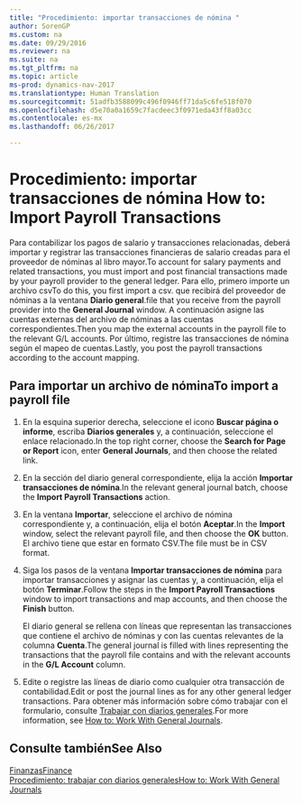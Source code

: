 ```yaml
---
title: "Procedimiento: importar transacciones de nómina "
author: SorenGP
ms.custom: na
ms.date: 09/29/2016
ms.reviewer: na
ms.suite: na
ms.tgt_pltfrm: na
ms.topic: article
ms-prod: dynamics-nav-2017
ms.translationtype: Human Translation
ms.sourcegitcommit: 51adfb3588099c496f0946ff71da5c6fe518f070
ms.openlocfilehash: d5e70a0a1659c7facdeec3f0971eda43ff8a03cc
ms.contentlocale: es-mx
ms.lasthandoff: 06/26/2017

---
```


# <a name="how-to-import-payroll-transactions"></a><span data-ttu-id="56435-102">Procedimiento: importar transacciones de nómina </span><span class="sxs-lookup"><span data-stu-id="56435-102">How to: Import Payroll Transactions</span></span>
<span data-ttu-id="56435-103">Para contabilizar los pagos de salario y transacciones relacionadas, deberá importar y registrar las transacciones financieras de salario creadas para el proveedor de nóminas al libro mayor.</span><span class="sxs-lookup"><span data-stu-id="56435-103">To account for salary payments and related transactions, you must import and post financial transactions made by your payroll provider to the general ledger.</span></span> <span data-ttu-id="56435-104">Para ello, primero importe un archivo csv</span><span class="sxs-lookup"><span data-stu-id="56435-104">To do this, you first import a csv.</span></span> <span data-ttu-id="56435-105">que recibirá del proveedor de nóminas a la ventana **Diario general**.</span><span class="sxs-lookup"><span data-stu-id="56435-105">file that you receive from the payroll provider into the **General Journal** window.</span></span> <span data-ttu-id="56435-106">A continuación asigne las cuentas externas del archivo de nóminas a las cuentas correspondientes.</span><span class="sxs-lookup"><span data-stu-id="56435-106">Then you map the external accounts in the payroll file to the relevant G/L accounts.</span></span> <span data-ttu-id="56435-107">Por último, registre las transacciones de nómina según el mapeo de cuentas.</span><span class="sxs-lookup"><span data-stu-id="56435-107">Lastly, you post the payroll transactions according to the account mapping.</span></span>

## <a name="to-import-a-payroll-file"></a><span data-ttu-id="56435-108">Para importar un archivo de nómina</span><span class="sxs-lookup"><span data-stu-id="56435-108">To import a payroll file</span></span>
1. <span data-ttu-id="56435-109">En la esquina superior derecha, seleccione el icono **Buscar página o informe**, escriba **Diarios generales** y, a continuación, seleccione el enlace relacionado.</span><span class="sxs-lookup"><span data-stu-id="56435-109">In the top right corner, choose the **Search for Page or Report** icon, enter **General Journals**, and then choose the related link.</span></span>
2. <span data-ttu-id="56435-110">En la sección del diario general correspondiente, elija la acción **Importar transacciones de nómina**.</span><span class="sxs-lookup"><span data-stu-id="56435-110">In the relevant general journal batch, choose the **Import Payroll Transactions** action.</span></span>
3. <span data-ttu-id="56435-111">En la ventana **Importar**, seleccione el archivo de nómina correspondiente y, a continuación, elija el botón **Aceptar**.</span><span class="sxs-lookup"><span data-stu-id="56435-111">In the **Import** window, select the relevant payroll file, and then choose the **OK** button.</span></span> <span data-ttu-id="56435-112">El archivo tiene que estar en formato CSV.</span><span class="sxs-lookup"><span data-stu-id="56435-112">The file must be in CSV format.</span></span> 
4. <span data-ttu-id="56435-113">Siga los pasos de la ventana **Importar transacciones de nómina** para importar transacciones y asignar las cuentas y, a continuación, elija el botón **Terminar**.</span><span class="sxs-lookup"><span data-stu-id="56435-113">Follow the steps in the **Import Payroll Transactions** window to import transactions and map accounts, and then choose the **Finish** button.</span></span>

    <span data-ttu-id="56435-114">El diario general se rellena con líneas que representan las transacciones que contiene el archivo de nóminas y con las cuentas relevantes de la columna **Cuenta**.</span><span class="sxs-lookup"><span data-stu-id="56435-114">The general journal is filled with lines representing the transactions that the payroll file contains and with the relevant accounts in the **G/L Account** column.</span></span>
4. <span data-ttu-id="56435-115">Edite o registre las líneas de diario como cualquier otra transacción de contabilidad.</span><span class="sxs-lookup"><span data-stu-id="56435-115">Edit or post the journal lines as for any other general ledger transactions.</span></span> <span data-ttu-id="56435-116">Para obtener más información sobre cómo trabajar con el formulario, consulte [Trabajar con diarios generales](ui-work-general-journals.md).</span><span class="sxs-lookup"><span data-stu-id="56435-116">For more information, see [How to: Work With General Journals](ui-work-general-journals.md).</span></span>   

## <a name="see-also"></a><span data-ttu-id="56435-117">Consulte también</span><span class="sxs-lookup"><span data-stu-id="56435-117">See Also</span></span>
[<span data-ttu-id="56435-118">Finanzas</span><span class="sxs-lookup"><span data-stu-id="56435-118">Finance</span></span>](finance-setup.md)  
[<span data-ttu-id="56435-119">Procedimiento: trabajar con diarios generales</span><span class="sxs-lookup"><span data-stu-id="56435-119">How to: Work With General Journals</span></span>](ui-work-general-journals.md)  

